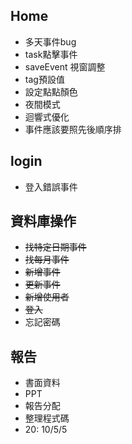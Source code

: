 ## Home
- 多天事件bug
- task點擊事件
- saveEvent 視窗調整
- tag預設值
- 設定點點顏色
- 夜間模式
- 迴響式優化
- 事件應該要照先後順序排

## login
- 登入錯誤事件

## 資料庫操作
- ~~找特定日期事件~~
- ~~找每月事件~~
- ~~新增事件~~
- ~~更新事件~~
- ~~新增使用者~~
- ~~登入~~
- 忘記密碼

## 報告
- 書面資料
- PPT
- 報告分配
- 整理程式碼
- 20: 10/5/5
